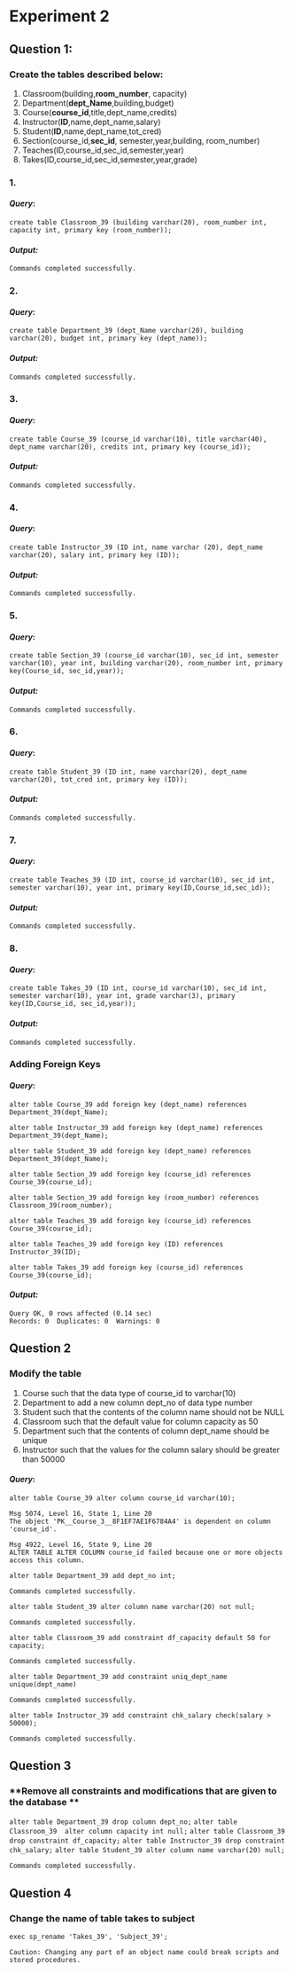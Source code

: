 # Experiment 2

## Question 1:

### **Create the tables described below:**

1. Classroom(building,**room_number**, capacity)
2. Department(**dept_Name**,building,budget)
3. Course(**course_id**,title,dept_name,credits)
4. Instructor(**ID**,name,dept_name,salary)
5. Student(**ID**,name,dept_name,tot_cred)
6. Section(course_id,**sec_id**, semester,year,building, room_number)
7. Teaches(ID,course_id,sec_id,semester,year)
8. Takes(ID,course_id,sec_id,semester,year,grade)

### 1.

#### _Query_:

`create table Classroom_39 (building varchar(20), room_number int, capacity int, primary key (room_number));`

#### _Output:_

`Commands completed successfully.`

### 2.

#### _Query_:

`create table Department_39 (dept_Name varchar(20), building varchar(20), budget int, primary key (dept_name));`

#### _Output:_

`Commands completed successfully.`

### 3.

#### _Query_:

`create table Course_39 (course_id varchar(10), title varchar(40), dept_name varchar(20), credits int, primary key (course_id));`

#### _Output:_

`Commands completed successfully.`

### 4.

#### _Query_:

`create table Instructor_39 (ID int, name varchar (20), dept_name varchar(20), salary int, primary key (ID));`

#### _Output:_

`Commands completed successfully.`

### 5.

#### _Query_:

`create table Section_39 (course_id varchar(10), sec_id int, semester varchar(10), year int, building varchar(20), room_number int, primary key(Course_id, sec_id,year));`

#### _Output:_

`Commands completed successfully.`

### 6.

#### _Query_:

`create table Student_39 (ID int, name varchar(20), dept_name varchar(20), tot_cred int, primary key (ID));`

#### _Output:_

`Commands completed successfully.`

### 7.

#### _Query_:

`create table Teaches_39 (ID int, course_id varchar(10), sec_id int, semester varchar(10), year int, primary key(ID,Course_id,sec_id));`

#### _Output:_

`Commands completed successfully.`

### 8.

#### _Query_:

`create table Takes_39 (ID int, course_id varchar(10), sec_id int, semester varchar(10), year int, grade varchar(3), primary key(ID,Course_id, sec_id,year));`

#### _Output:_

`Commands completed successfully.`

### Adding Foreign Keys

#### _Query_:


`alter table Course_39 add foreign key (dept_name) references Department_39(dept_Name);`

`alter table Instructor_39 add foreign key (dept_name) references Department_39(dept_Name);`

`alter table Student_39 add foreign key (dept_name) references Department_39(dept_Name);`

`alter table Section_39 add foreign key (course_id) references Course_39(course_id);`

`alter table Section_39 add foreign key (room_number) references Classroom_39(room_number);`

`alter table Teaches_39 add foreign key (course_id) references Course_39(course_id);`

`alter table Teaches_39 add foreign key (ID) references Instructor_39(ID);`

`alter table Takes_39 add foreign key (course_id) references Course_39(course_id);`


#### _Output:_

```
Query OK, 0 rows affected (0.14 sec)
Records: 0  Duplicates: 0  Warnings: 0
```

## Question 2

### **Modify the table**

1. Course such that the data type of course_id to varchar(10)
2. Department to add a new column dept_no of data type number
3. Student such that the contents of the column name should not be NULL
4. Classroom such that the default value for column capacity as 50
5. Department such that the contents of column dept_name should be unique
6. Instructor such that the values for the column salary should be greater than 50000

#### _Query_:

`alter table Course_39 alter column course_id varchar(10);`

```
Msg 5074, Level 16, State 1, Line 20
The object 'PK__Course_3__8F1EF7AE1F6784A4' is dependent on column 'course_id'.

Msg 4922, Level 16, State 9, Line 20
ALTER TABLE ALTER COLUMN course_id failed because one or more objects access this column.
```

`alter table Department_39 add dept_no int;`

```
Commands completed successfully.
```

`alter table Student_39 alter column name varchar(20) not null;`

```
Commands completed successfully.
```

`alter table Classroom_39 add constraint df_capacity default 50 for capacity;`

```
Commands completed successfully.
```

`alter table Department_39 add constraint uniq_dept_name unique(dept_name)`

```
Commands completed successfully.
```

`alter table Instructor_39 add constraint chk_salary check(salary > 50000);`

```
Commands completed successfully.
```

## Question 3
### **Remove all constraints and modifications that are given to the database **

`alter table Department_39 drop column dept_no;`
`alter table Classroom_39  alter column capacity int null;`
`alter table Classroom_39 drop constraint df_capacity;`
`alter table Instructor_39 drop constraint chk_salary;`
`alter table Student_39 alter column name varchar(20) null;`


```
Commands completed successfully.
```
## Question 4
### **Change the name of table takes to subject**

`exec sp_rename 'Takes_39', 'Subject_39';`
```
Caution: Changing any part of an object name could break scripts and stored procedures.
```
